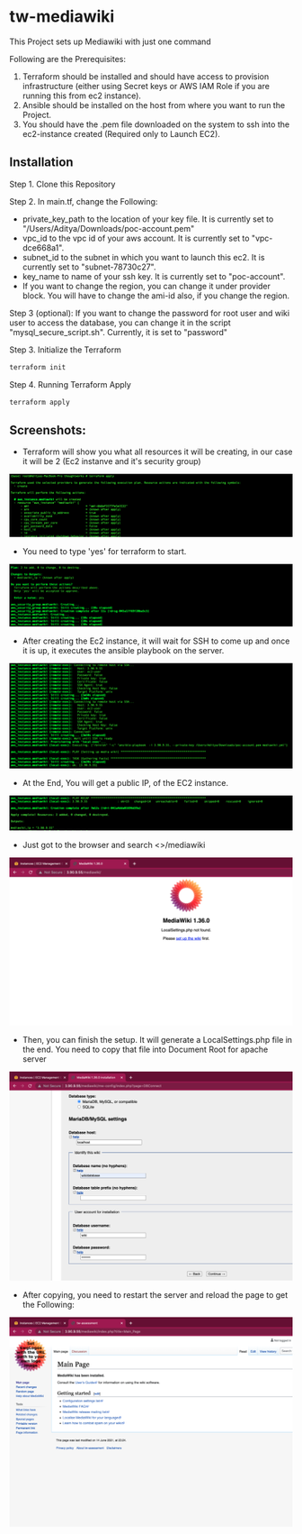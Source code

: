 # tw-mediawiki


This Project sets up Mediawiki with just one command

Following are the Prerequisites:

1. Terraform should be installed and should have access to provision infrastructure (either using Secret keys or AWS IAM Role if you are running this from ec2 instance).
2. Ansible should be installed on the host from where you want to run the Project.
3. You should have the .pem file downloaded on the system to ssh into the ec2-instance created (Required only to Launch EC2).


## Installation

Step 1. Clone this Repository

Step 2. In main.tf, change the Following:
  * private_key_path to the location of your key file. It is currently set to "/Users/Aditya/Downloads/poc-account.pem"
  * vpc_id to the vpc id of your aws account. It is currently set to "vpc-dce668a1".
  * subnet_id to the subnet in which you want to launch this ec2. It is currently set to "subnet-78730c27".
  * key_name to name of your ssh key. It is currently set to "poc-account".
  * If you want to change the region, you can change it under provider block. You will have to change the ami-id also, if you change the region.

Step 3 (optional): If you want to change the password for root user and wiki user to access the database, you can change it in the script "mysql_secure_script.sh". Currently, it is set to "password"

Step 3. Initialize the Terraform

```bash
terraform init
```

Step 4. Running Terraform Apply

```bash
terraform apply
```

## Screenshots:

* Terraform will show you what all resources it will be creating, in our case it will be 2 (Ec2 instanve and it's security group)

![Alt text](./screenshots/t1.png?raw=true "Terraform and Ansible in action")

* You need to type 'yes' for terraform to start.

![Alt text](./screenshots/t2.png?raw=true "Terraform and Ansible in action")

* After creating the Ec2 instance, it will wait for SSH to come up and once it is up, it executes the ansible playbook on the server.

![Alt text](./screenshots/t3.png?raw=true "Terraform and Ansible in action")

* At the End, You will get a public IP, of the EC2 instance.

![Alt text](./screenshots/t4.png?raw=true "Terraform and Ansible in action")

*  Just got to the browser and search <<public-ip>>/mediawiki

![Alt text](./screenshots/app1.png?raw=true "Terraform and Ansible in action")

* Then, you can finish the setup. It will generate a LocalSettings.php file in the end. You need to copy that file into Document Root for apache server

![Alt text](./screenshots/app2.png?raw=true "Terraform and Ansible in action")

* After copying, you need to restart the server and reload the page to get the Following:

![Alt text](./screenshots/app3.png?raw=true "Terraform and Ansible in action")
